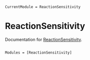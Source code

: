 ```@meta
CurrentModule = ReactionSensitivity
```

# ReactionSensitivity

Documentation for [ReactionSensitivity](https://github.com/vinodjanardhanan/ReactionSensitivity.jl).

```@index
```

```@autodocs
Modules = [ReactionSensitivity]
```
